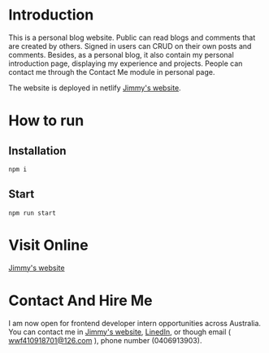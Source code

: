 # Introduction
This is a personal blog website. Public can read blogs and comments that are created by others. Signed in users can CRUD on their own posts and comments. Besides, as a personal blog, it also contain my personal introduction page, displaying my experience and projects. People can contact me through the Contact Me module in personal page.

The website is deployed in netlify [Jimmy's website](https://master--jimmy-page.netlify.app/).

# How to run
## Installation
    npm i
## Start
    npm run start

# Visit Online
[Jimmy's website](https://master--jimmy-page.netlify.app/)

# Contact And Hire Me
I am now open for frontend developer intern opportunities across Australia. You can contact me in [Jimmy's website](https://master--jimmy-page.netlify.app/), [LinedIn](https://www.linkedin.com/in/%E4%BC%9F%E9%94%8B-%E5%90%B4-6b829b1a2/?locale=en_US), or though email ( wwf410918701@126.com ), phone number (0406913903).
